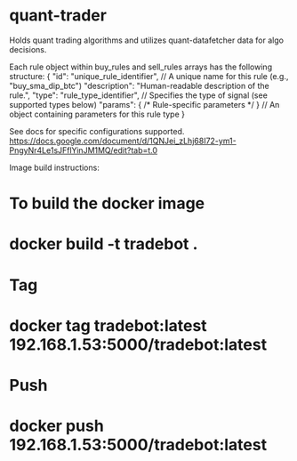# quant-trader
Holds quant trading algorithms and utilizes quant-datafetcher data for algo decisions.

Each rule object within buy_rules and sell_rules arrays has the following structure:
{
"id": "unique_rule_identifier",       // A unique name for this rule (e.g., "buy_sma_dip_btc")
"description": "Human-readable description of the rule.",
"type": "rule_type_identifier",       // Specifies the type of signal (see supported types below)
"params": { /* Rule-specific parameters */ } // An object containing parameters for this rule type
}

See docs for specific configurations supported.
https://docs.google.com/document/d/1QNJei_zLhj68I72-ym1-PngyNr4Le1sJFflYinJM1MQ/edit?tab=t.0



Image build instructions:
# To build the docker image
# docker build -t tradebot .

# Tag
# docker tag tradebot:latest 192.168.1.53:5000/tradebot:latest

# Push
# docker push 192.168.1.53:5000/tradebot:latest